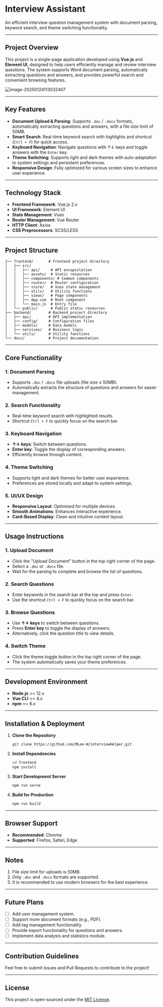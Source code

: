 
# **Interview Assistant**  
An efficient interview question management system with document parsing, keyword search, and theme switching functionality.

---

## **Project Overview**  
This project is a single-page application developed using **Vue.js** and **Element UI**, designed to help users efficiently manage and review interview questions. The system supports Word document parsing, automatically extracting questions and answers, and provides powerful search and convenient browsing features.

![image-20250124113032407](C:\Users\Administrator\AppData\Roaming\Typora\typora-user-images\image-20250124113032407.png)

---

## **Key Features**
- **Document Upload & Parsing**: Supports `.doc` / `.docx` formats, automatically extracting questions and answers, with a file size limit of 50MB.
- **Smart Search**: Real-time keyword search with highlights and shortcut (`Ctrl + F`) for quick access.
- **Keyboard Navigation**: Navigate questions with ↑↓ keys and toggle answers with the `Enter` key.
- **Theme Switching**: Supports light and dark themes with auto-adaptation to system settings and persistent preferences.
- **Responsive Design**: Fully optimized for various screen sizes to enhance user experience.

---

## **Technology Stack**
- **Frontend Framework**: Vue.js 2.x  
- **UI Framework**: Element UI  
- **State Management**: Vuex  
- **Router Management**: Vue Router  
- **HTTP Client**: Axios  
- **CSS Preprocessors**: SCSS/LESS  

---

## **Project Structure**  
```
├── frontend/       # Frontend project directory
│   ├── src/
│   │   ├── api/     # API encapsulation
│   │   ├── assets/  # Static resources
│   │   ├── components/ # Common components
│   │   ├── router/  # Router configuration
│   │   ├── store/   # Vuex state management
│   │   ├── utils/   # Utility functions
│   │   ├── views/   # Page components
│   │   ├── App.vue  # Root component
│   │   └── main.js  # Entry file
│   └── public/      # Public static resources
├── backend/        # Backend project directory
│   ├── api/        # API implementation
│   ├── config/     # Configuration files
│   ├── models/     # Data models
│   ├── services/   # Business logic
│   └── utils/      # Utility functions
└── docs/           # Project documentation
```

---

## **Core Functionality**

### **1. Document Parsing**
- Supports `.doc` / `.docx` file uploads (file size ≤ 50MB).
- Automatically extracts the structure of questions and answers for easier management.

### **2. Search Functionality**
- Real-time keyword search with highlighted results.
- Shortcut `Ctrl + F` to quickly focus on the search bar.

### **3. Keyboard Navigation**
- **↑↓ keys**: Switch between questions.
- **Enter key**: Toggle the display of corresponding answers.
- Efficiently browse through content.

### **4. Theme Switching**
- Supports light and dark themes for better user experience.
- Preferences are stored locally and adapt to system settings.

### **5. UI/UX Design**
- **Responsive Layout**: Optimized for multiple devices.
- **Smooth Animations**: Enhances interactive experience.
- **Card-Based Display**: Clean and intuitive content layout.

---

## **Usage Instructions**

### **1. Upload Document**
- Click the "Upload Document" button in the top right corner of the page.
- Select a `.doc` or `.docx` file.
- Wait for the parsing to complete and browse the list of questions.

### **2. Search Questions**
- Enter keywords in the search bar at the top and press `Enter`.
- Use the shortcut `Ctrl + F` to quickly focus on the search bar.

### **3. Browse Questions**
- Use **↑↓ keys** to switch between questions.
- Press **Enter key** to toggle the display of answers.
- Alternatively, click the question title to view details.

### **4. Switch Theme**
- Click the theme toggle button in the top right corner of the page.
- The system automatically saves your theme preferences.

---

## **Development Environment**

- **Node.js** >= 12.x  
- **Vue CLI** >= 4.x  
- **npm** >= 6.x  

---

## **Installation & Deployment**

1. **Clone the Repository**
   ```bash
   git clone https://github.com/MLee-W/interviewHelper.git
   ```

2. **Install Dependencies**
   ```bash
   cd frontend
   npm install
   ```

3. **Start Development Server**
   ```bash
   npm run serve
   ```

4. **Build for Production**
   ```bash
   npm run build
   ```

---

## **Browser Support**
- **Recommended**: Chrome  
- **Supported**: Firefox, Safari, Edge  

---

## **Notes**
1. File size limit for uploads is 50MB.  
2. Only `.doc` and `.docx` formats are supported.  
3. It is recommended to use modern browsers for the best experience.  

---

## **Future Plans**
- [ ] Add user management system.  
- [ ] Support more document formats (e.g., PDF).  
- [ ] Add tag management functionality.  
- [ ] Provide export functionality for questions and answers.  
- [ ] Implement data analysis and statistics module.  

---

## **Contribution Guidelines**
Feel free to submit Issues and Pull Requests to contribute to the project!

---

## **License**
This project is open-sourced under the [MIT License](LICENSE).
